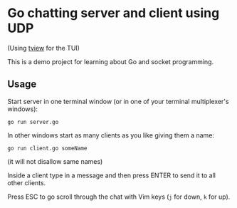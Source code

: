 # Go chatting server and client using UDP

(Using [tview](https://github.com/rivo/tview) for the TUI)

This is a demo project for learning about Go and socket programming.

## Usage

Start server in one terminal window (or in one of your terminal multiplexer's windows):

```
go run server.go
```

In other windows start as many clients as you like giving them a name:

```
go run client.go someName
```

(it will not disallow same names)

Inside a client type in a message and then press ENTER to send it to all other clients.

Press ESC to go scroll through the chat with Vim keys (`j` for down, `k` for up).
